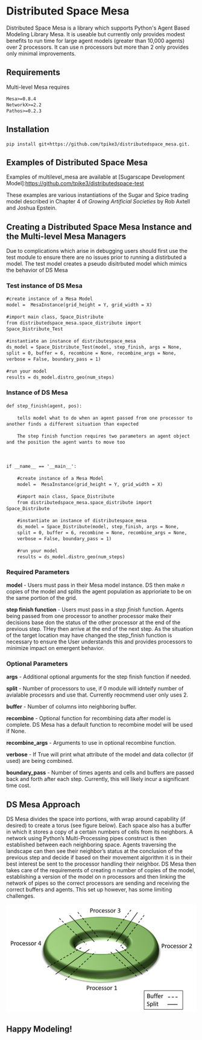 # Distributed Space Mesa

Distributed Space Mesa is a library which supports Python's Agent Based Modeling Library Mesa. It is useable but currently only provides modest benefits to run time for large agent models (greater than 10,000 agents) over 2 processors. It can use n processors but more than 2 only provides only minimal improvements. 


## Requirements

Multi-level Mesa requires

    Mesa>=0.8.4
    NetworkX>=2.2
    Pathos>=0.2.3  

## Installation 

    pip install git+https://github.com/tpike3/distributedspace_mesa.git.

## Examples of Distributed Space Mesa

Examples of multilevel_mesa are available at [Sugarscape Development Model]:https://github.com/tpike3/distributedspace-test

These examples are various instantiations of the Sugar and Spice trading model described in Chapter 4 of *Growing Artificial Societies* by Rob Axtell and Joshua Epstein.   

## Creating a Distributed Space Mesa Instance and the Multi-level Mesa Managers

Due to complications which arise in debugging users should first use the test module to ensure there are no issues prior to running a distirbuted a model. The test model creates a pseudo disitrbuted model which mimics the behavior of DS Mesa

### Test instance of DS Mesa

    #create instance of a Mesa Model
    model =  MesaInstance(grid_height = Y, grid_width = X)

    #import main class, Space_Distribute
    from distributedspace_mesa.space_distribute import Space_Distribute_Test

    #instantiate an instance of distributespace_mesa
    ds_model = Space_Distribute_Test(model, step_finish, args = None, 
    split = 0, buffer = 6, recombine = None, recombine_args = None, 
    verbose = False, boundary_pass = 1)

    #run your model
    results = ds_model.distro_geo(num_steps)


### Instance of DS Mesa

    def step_finish(agent, pos): 

        tells model what to do when an agent passed from one processor to another finds a different situation than expected

        The step finish function requires two parameters an agent object and the position the agent wants to move too



    if __name__ == '__main__':

        #create instance of a Mesa Model
        model =  MesaInstance(grid_height = Y, grid_width = X)

        #import main class, Space_Distribute
        from distributedspace_mesa.space_distribute import Space_Distribute

        #instantiate an instance of distributespace_mesa
        ds_model = Space_Distribute(model, step_finish, args = None, 
        split = 0, buffer = 6, recombine = None, recombine_args = None, 
        verbose = False, boundary_pass = 1)

        #run your model
        results = ds_model.distro_geo(num_steps)


### Required Parameters

**model** - Users must pass in their Mesa model instance. DS then make *n* copies of the model and splits the agent population as apprioriate to be on the same portion of the grid.  

**step finish function** - Users must pass in a *step finish* function. Agents being passed from one processor to another processor make their decisions base don the status of the other processor at the end of the previous step. THey then arrive at the end of the next step. As the situation of the target location may have changed the step_finish function is necessary to ensure the User understands this and provides processors to minimize impact on emergent behavior. 


### Optional Parameters 

**args** - Additional optional arguments for the step finish function if needed.

**split** - Number of processors to use, if 0 module will idnteify number of avialable processrs and use that. Currently reocmmend user only uses 2. 

**buffer** - Number of columns into neighboring buffer.

**recombine** - Optional function for recombining data after model is complete. DS Mesa has a default function to recombine model will be used if None. 

**recombine_args** - Arguments to use in optional recombine function.

**verbose** - If True will print what attribute of the model and data collector (if used) are being combined.

**boundary_pass** - Number of times agents and cells and buffers are passed back and forth after each step. Currently, this will likely incur a significant time cost. 


## DS Mesa Approach

DS Mesa divides the space into portions, with wrap around capability (if desired) to create a torus (see figure below). Each space also has a buffer in which it stores a copy of a certain numbers of cells from its neighbors. A network using Python’s Multi-Processing pipes construct is then established between each neighboring space. Agents traversing the landscape can then see their neighbor’s status at the conclusion of the previous step and decide if based on their movement algorithm it is in their best interest be sent to the processor handling their neighbor. DS Mesa then takes care of the requirements of creating n number of copies of the model, establishing a version of the model on n processors and then linking the network of pipes so the correct processors are sending and receiving the correct buffers and agents. This set up however, has some limiting challenges. 

![How the Space is split](https://github.com/tpike3/distributedspace_mesa/blob/master/picture/Torus.png)

## Happy Modeling!





    
